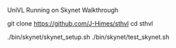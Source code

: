 UniVL Running on Skynet Walkthrough

git clone https://github.com/J-Himes/sthvl
cd sthvl

./bin/skynet/skynet_setup.sh
./bin/skynet/test_skynet.sh
